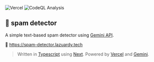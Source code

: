 <div>
  <img alt="Vercel" src="https://deploy-badge.vercel.app?url=https://spam-detector.lazuardy.tech&logo=vercel&name=vercel" />
  <img alt="CodeQL Analysis" src="https://github.com/ezralazuardy/spam-detector/actions/workflows/github-code-scanning/codeql/badge.svg" />
</div>

## 🐞 spam detector

A simple text-based spam detector using [Gemini API](https://gemini.google.com).

🔗 https://spam-detector.lazuardy.tech

> Written in [Typescript](https://www.typescriptlang.org) using [Next](https://nextjs.org). Powered by [Vercel](https://vercel.com) and [Gemini](https://gemini.google.com).
